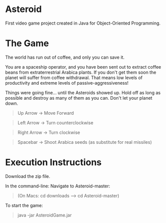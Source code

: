 # Asteroid
First video game project created in Java for Object-Oriented Programming.

# The Game

The world has run out of coffee, and only you can save it.

You are a spaceship operator, and you have been sent out to extract coffee beans from extraterrestrial Arabica plants. If you don't get them soon the planet will suffer from coffee withdrawal. That means low levels of productivity and extreme levels of passive-aggressiveness!

Things were going fine... until the Asteroids showed up.
Hold off as long as possible and destroy as many of them as you can. Don't let your planet down.


> Up Arrow    -> Move Forward

> Left Arrow  -> Turn counterclockwise

> Right Arrow -> Turn clockwise

> Spacebar    -> Shoot Arabica seeds (as substitute for real missiles)

# Execution Instructions

Download the zip file.

In the command-line:
  Navigate to Asteroid-master:
  > (On Macs: cd downloads --> cd Asteroid-master)
  
  To start the game:
  > java -jar AsteroidGame.jar
